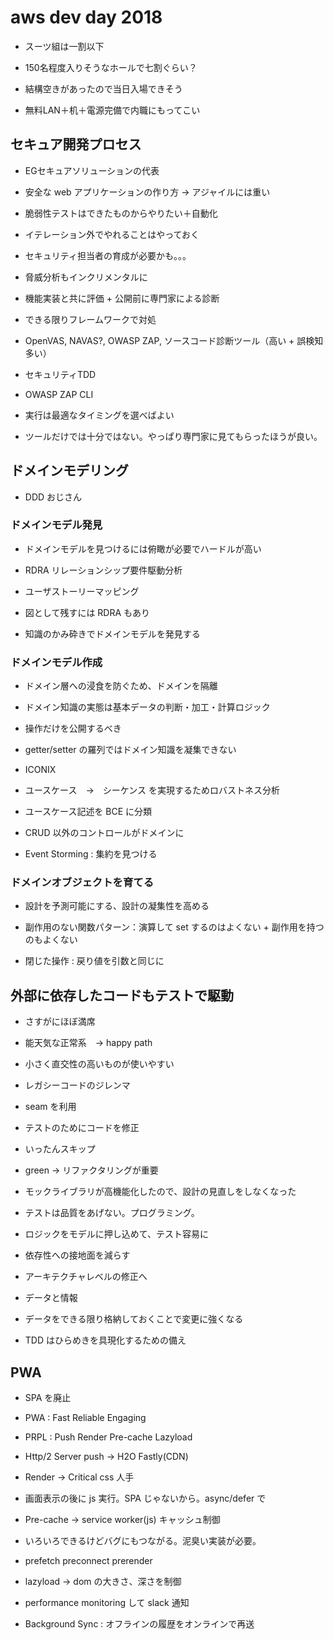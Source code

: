 # aws dev day 2018

* スーツ組は一割以下

* 150名程度入りそうなホールで七割ぐらい？

* 結構空きがあったので当日入場できそう

* 無料LAN＋机＋電源完備で内職にもってこい

## セキュア開発プロセス

* EGセキュアソリューションの代表

* 安全な web アプリケーションの作り方 → アジャイルには重い

* 脆弱性テストはできたものからやりたい＋自動化

* イテレーション外でやれることはやっておく

* セキュリティ担当者の育成が必要かも。。。

* 脅威分析もインクリメンタルに

* 機能実装と共に評価 + 公開前に専門家による診断

* できる限りフレームワークで対処

* OpenVAS, NAVAS?, OWASP ZAP, ソースコード診断ツール（高い + 誤検知多い）

* セキュリティTDD

* OWASP ZAP CLI

* 実行は最適なタイミングを選べばよい

* ツールだけでは十分ではない。やっぱり専門家に見てもらったほうが良い。

## ドメインモデリング

* DDD おじさん

### ドメインモデル発見

* ドメインモデルを見つけるには俯瞰が必要でハードルが高い

* RDRA リレーションシップ要件駆動分析

* ユーザストーリーマッピング

* 図として残すには RDRA もあり

* 知識のかみ砕きでドメインモデルを発見する

### ドメインモデル作成

* ドメイン層への浸食を防ぐため、ドメインを隔離

* ドメイン知識の実態は基本データの判断・加工・計算ロジック

* 操作だけを公開するべき

* getter/setter の羅列ではドメイン知識を凝集できない

* ICONIX

* ユースケース　→　シーケンス を実現するためロバストネス分析

* ユースケース記述を BCE に分類

* CRUD 以外のコントロールがドメインに

* Event Storming : 集約を見つける

### ドメインオブジェクトを育てる

* 設計を予測可能にする、設計の凝集性を高める

* 副作用のない関数パターン：演算して set するのはよくない + 副作用を持つのもよくない

* 閉じた操作 : 戻り値を引数と同じに

## 外部に依存したコードもテストで駆動

* さすがにほぼ満席

* 能天気な正常系　→ happy path

* 小さく直交性の高いものが使いやすい

* レガシーコードのジレンマ

* seam を利用

* テストのためにコードを修正

* いったんスキップ

* green -> リファクタリングが重要

* モックライブラリが高機能化したので、設計の見直しをしなくなった

* テストは品質をあげない。プログラミング。

* ロジックをモデルに押し込めて、テスト容易に

* 依存性への接地面を減らす

* アーキテクチャレベルの修正へ

* データと情報

* データをできる限り格納しておくことで変更に強くなる

* TDD はひらめきを具現化するための備え

## PWA

* SPA を廃止

* PWA : Fast Reliable Engaging

* PRPL : Push Render Pre-cache Lazyload

* Http/2 Server push -> H2O Fastly(CDN)

* Render -> Critical css 人手

* 画面表示の後に js 実行。SPA じゃないから。async/defer で

* Pre-cache -> service worker(js) キャッシュ制御

* いろいろできるけどバグにもつながる。泥臭い実装が必要。

* prefetch preconnect prerender

* lazyload -> dom の大きさ、深さを制御

* performance monitoring して slack 通知

* Background Sync : オフラインの履歴をオンラインで再送
